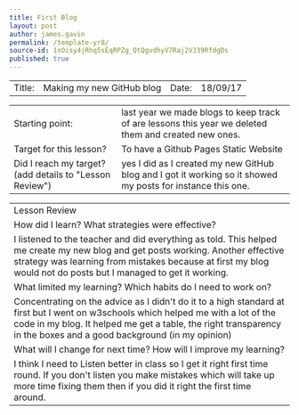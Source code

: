 ```yaml
---
title: First Blog
layout: post
author: james.gavin
permalink: /template-yr8/
source-id: 1sOisy4jRhq5sEqRPZg_QtQgvdhyV7Raj2VJ39RfdgDs
published: true
---
```

<table>
  <tr>
    <td>Title: </td>
    <td>Making my new GitHub blog</td>
    <td>Date: </td>
    <td>18/09/17</td>
  </tr>
</table>


<table>
  <tr>
    <td>
Starting point:</td>
    <td>
last year we made blogs to keep track of are lessons this year we deleted them and created new ones.</td>
  </tr>
  <tr>
    <td>
Target for this lesson?</td>
    <td>
To have a Github Pages Static Website</td>
  </tr>
  <tr>
    <td>
Did I reach my target? 
(add details to "Lesson Review")</td>
    <td> 
yes I did as I created my new GitHub blog and I got it working so it showed my posts for instance this one. </td>
  </tr>
</table>


<table>
  <tr>
    <td>
Lesson Review</td>
  </tr>
  <tr>
    <td>
How did I learn? What strategies were effective? </td>
  </tr>
  <tr>
    <td>
I listened to the teacher and did everything as told. This helped me create my new blog and get posts working. Another effective strategy was learning from mistakes because at first my blog would not do posts but I managed to get it working.</td>
  </tr>
  <tr>
    <td>
What limited my learning? Which habits do I need to work on? </td>
  </tr>
  <tr>
    <td>
Concentrating on the advice as I didn't do it to a high standard at first but I went on w3schools which helped me with a lot of the code in my blog. It helped me get a table, the right transparency in the boxes and a good background (in my opinion)</td>
  </tr>
  <tr>
    <td>
What will I change for next time? How will I improve my learning?</td>
  </tr>
  <tr>
    <td>
I think I need to Listen better in class so I get it right first time round. If you don't listen you make mistakes which will take up more time fixing them then if you did it right the first time around.</td>
  </tr>
</table>


